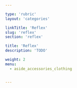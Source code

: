 ```yaml
---

type: 'rubric'
layout: 'categories'

linkTitle: 'Reflex'
slug: 'reflex'
section: 'reflex'

title: 'Reflex'
description: 'TODO'

weight: 2
menu:
  - aside_accessories_clothing


---
```

